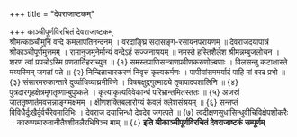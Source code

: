 +++
title = "देवराजाष्टकम्"

+++
काञ्चीपूर्णविरचितं देवराजाष्टकम्  
श्रीमत्काञ्चीमुनिं वन्दे कमलापतिनन्दनम् । वरदाङ्घ्रि सदासङ्ग-रसायनपरायणम् ॥ 
देवराजदयापात्रं श्रीकाञ्चीपूर्णमुत्तमम् । रामानुजमुनेर्मान्यं वन्देऽहं सज्जनाश्रयम् ॥ 
नमस्ते हस्तिशैलेश श्रीमन्नम्बुजलोचन । 
शरणं त्वां प्रपन्नोऽस्मि प्रणतार्तिहराच्युत ॥ {१} 
समस्तप्राणिसन्त्राणप्रवीणकरुणोल्बणाः । 
विलसन्तु कटाक्षास्ते मय्यस्मिन् जगतां पते ॥ {२} 
निन्दिताचारकरणं निवृत्तं कृत्यकर्मणः । 
पापीयांसममर्यादं पाहि मां वरद प्रभो ॥ {३} 
संसारमरुकान्तारे दुर्व्याधिव्याघ्रभीषिणे । 
विषयक्षुद्रगुल्माढ्ये तृषापादपशालिनि ॥ {४} 
पुत्रदारगृहक्षेत्रमृगतृष्णाम्बुपुष्कले । 
कृत्याकृत्यविवेकान्धं परिभ्रान्तमितस्ततः ॥ {५} 
अजस्रं जाततृष्णार्तमवसन्नाङ्गमक्षमम् । 
क्षीणशक्तिबलारोग्यं केवलं क्लेशसंश्रयम् ॥ {६} 
सन्तप्तं विविधैर्दुःखैर्दुर्वचैरेवमादिभिः । 
देवराज  दयासिन्धो  देवदेव  जगत्पते ॥ {७} 
त्वदीक्षणसुधासिन्धुवीचिविक्षेपशीकरैः । 
कारुण्यमारुतानीतैश्शीतलैरभिषिञ्च माम् ॥ {८} 
**इति श्रीकाञ्चीपूर्णविरचितं देवराजाष्टकं सम्पूर्णम्**
